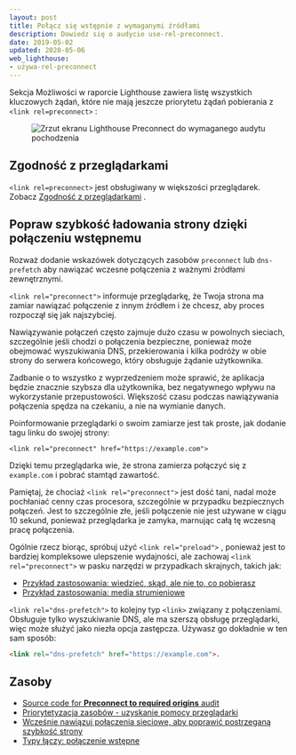```yaml
---
layout: post
title: Połącz się wstępnie z wymaganymi źródłami
description: Dowiedz się o audycie use-rel-preconnect.
date: 2019-05-02
updated: 2020-05-06
web_lighthouse:
- używa-rel-preconnect
---
```


Sekcja Możliwości w raporcie Lighthouse zawiera listę wszystkich kluczowych żądań, które nie mają jeszcze priorytetu żądań pobierania z `<link rel=preconnect>` :

<figure class="w-figure"><img class="w-screenshot" src="uses-rel-preconnect.png" alt="Zrzut ekranu Lighthouse Preconnect do wymaganego audytu pochodzenia"></figure>

## Zgodność z przeglądarkami

`<link rel=preconnect>` jest obsługiwany w większości przeglądarek. Zobacz [Zgodność z przeglądarkami](https://developer.mozilla.org/docs/Web/HTML/Link_types/preconnect#Browser_compatibility) .

## Popraw szybkość ładowania strony dzięki połączeniu wstępnemu

Rozważ dodanie wskazówek dotyczących zasobów `preconnect` lub `dns-prefetch` aby nawiązać wczesne połączenia z ważnymi źródłami zewnętrznymi.

`<link rel="preconnect">` informuje przeglądarkę, że Twoja strona ma zamiar nawiązać połączenie z innym źródłem i że chcesz, aby proces rozpoczął się jak najszybciej.

Nawiązywanie połączeń często zajmuje dużo czasu w powolnych sieciach, szczególnie jeśli chodzi o połączenia bezpieczne, ponieważ może obejmować wyszukiwania DNS, przekierowania i kilka podróży w obie strony do serwera końcowego, który obsługuje żądanie użytkownika.

Zadbanie o to wszystko z wyprzedzeniem może sprawić, że aplikacja będzie znacznie szybsza dla użytkownika, bez negatywnego wpływu na wykorzystanie przepustowości. Większość czasu podczas nawiązywania połączenia spędza na czekaniu, a nie na wymianie danych.

Poinformowanie przeglądarki o swoim zamiarze jest tak proste, jak dodanie tagu linku do swojej strony:

`<link rel="preconnect" href="https://example.com">`

Dzięki temu przeglądarka wie, że strona zamierza połączyć się z `example.com` i pobrać stamtąd zawartość.

Pamiętaj, że chociaż `<link rel="preconnect">` jest dość tani, nadal może pochłaniać cenny czas procesora, szczególnie w przypadku bezpiecznych połączeń. Jest to szczególnie złe, jeśli połączenie nie jest używane w ciągu 10 sekund, ponieważ przeglądarka je zamyka, marnując całą tę wczesną pracę połączenia.

Ogólnie rzecz biorąc, spróbuj użyć `<link rel="preload">` , ponieważ jest to bardziej kompleksowe ulepszenie wydajności, ale zachowaj `<link rel="preconnect">` w pasku narzędzi w przypadkach skrajnych, takich jak:

- [Przykład zastosowania: wiedzieć, skąd, ale nie to, co pobierasz](https://developers.google.com/web/fundamentals/performance/resource-prioritization#use-case_knowing_where_from_but_not_what_youre_fetching)
- [Przykład zastosowania: media strumieniowe](https://developers.google.com/web/fundamentals/performance/resource-prioritization#use-case_knowing_where_from_but_not_what_youre_fetching)

`<link rel="dns-prefetch">` to kolejny typ `<link>` związany z połączeniami. Obsługuje tylko wyszukiwanie DNS, ale ma szerszą obsługę przeglądarki, więc może służyć jako niezła opcja zastępcza. Używasz go dokładnie w ten sam sposób:

```html
<link rel="dns-prefetch" href="https://example.com">.
```

## Zasoby

- [Source code for **Preconnect to required origins** audit](https://github.com/GoogleChrome/lighthouse/blob/master/lighthouse-core/audits/uses-rel-preconnect.js)
- [Priorytetyzacja zasobów - uzyskanie pomocy przeglądarki](https://developers.google.com/web/fundamentals/performance/resource-prioritization#preconnect)
- [Wcześnie nawiązuj połączenia sieciowe, aby poprawić postrzeganą szybkość strony](/preconnect-and-dns-prefetch/)
- [Typy łączy: połączenie wstępne](https://developer.mozilla.org/docs/Web/HTML/Link_types/preconnect#Browser_compatibility)
